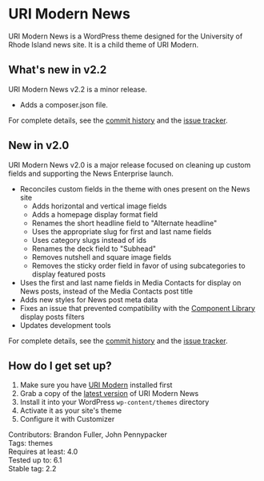# URI Modern News

URI Modern News is a WordPress theme designed for the University of Rhode Island news site. It is a child theme of URI Modern.

## What's new in v2.2

URI Modern News v2.2 is a minor release.

- Adds a composer.json file. 

For complete details, see the [commit history](https://github.com/uriweb/uri-modern-news/pull/27/commits) and the [issue tracker](https://github.com/uriweb/uri-modern-news/issues).

## New in v2.0

URI Modern News v2.0 is a major release focused on cleaning up custom fields and supporting the News Enterprise launch.

- Reconciles custom fields in the theme with ones present on the News site
  - Adds horizontal and vertical image fields
  - Adds a homepage display format field
  - Renames the short headline field to "Alternate headline"
  - Uses the appropriate slug for first and last name fields
  - Uses category slugs instead of ids
  - Renames the deck field to "Subhead"
  - Removes nutshell and square image fields
  - Removes the sticky order field in favor of using subcategories to display featured posts
- Uses the first and last name fields in Media Contacts for display on News posts, instead of the Media Contacts post title
- Adds new styles for News post meta data
- Fixes an issue that prevented compatibility with the [Component Library](https://github.com/uriweb/uri-component-library) display posts filters
- Updates development tools

For complete details, see the [commit history](https://github.com/uriweb/uri-modern-news/pull/25/commits) and the [issue tracker](https://github.com/uriweb/uri-modern-news/issues).

## How do I get set up?

1. Make sure you have [URI Modern](https://github.com/uriweb/uri-modern) installed first
2. Grab a copy of the [latest version](https://github.com/uriweb/uri-modern-news/releases/latest) of URI Modern News
3. Install it into your WordPress `wp-content/themes` directory
4. Activate it as your site's theme
5. Configure it with Customizer

Contributors: Brandon Fuller, John Pennypacker  
Tags: themes  
Requires at least: 4.0  
Tested up to: 6.1  
Stable tag: 2.2  
